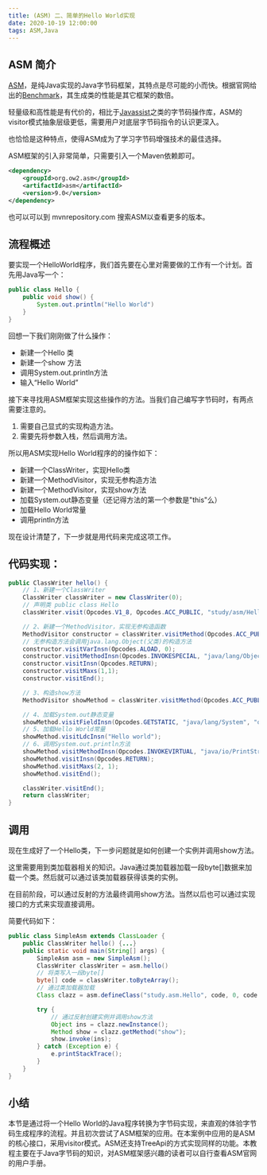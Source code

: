 ```yaml
---
title: (ASM) 二、简单的Hello World实现
date: 2020-10-19 12:00:00
tags: ASM,Java
---
```


## ASM 简介

[ASM](https://asm.ow2.io/)，是纯Java实现的Java字节码框架，其特点是尽可能的小而快。根据官网给出的[Benchmark](https://asm.ow2.io/performance.html)，其生成类的性能是其它框架的数倍。

轻量级和高性能是有代价的，相比于[Javassist](https://github.com/jboss-javassist/javassist)之类的字节码操作库，ASM的visitor模式抽象层级更低，需要用户对底层字节码指令的认识更深入。

也恰恰是这种特点，使得ASM成为了学习字节码增强技术的最佳选择。

ASM框架的引入非常简单，只需要引入一个Maven依赖即可。

```xml
<dependency>
    <groupId>org.ow2.asm</groupId>
    <artifactId>asm</artifactId>
    <version>9.0</version>
</dependency>
```

也可以可以到 mvnrepository.com 搜索ASM以查看更多的版本。

## 流程概述

要实现一个HelloWorld程序，我们首先要在心里对需要做的工作有一个计划。首先用Java写一个：

```java
public class Hello {
    public void show() {
        System.out.println("Hello World")
    }
}
```

回想一下我们刚刚做了什么操作：
- 新建一个Hello 类
- 新建一个show 方法
- 调用System.out.println方法
- 输入“Hello World”


接下来寻找用ASM框架实现这些操作的方法。当我们自己编写字节码时，有两点需要注意的。

1. 需要自己显式的实现构造方法。
2. 需要先将参数入栈，然后调用方法。

所以用ASM实现Hello World程序的的操作如下：

- 新建一个ClassWriter，实现Hello类
- 新建一个MethodVisitor，实现无参构造方法
- 新建一个MethodVisitor，实现show方法
- 加载System.out静态变量（还记得方法的第一个参数是"this"么）
- 加载Hello World常量
- 调用println方法

现在设计清楚了，下一步就是用代码来完成这项工作。

## 代码实现：

```Java
public ClassWriter hello() {
    // 1、新建一个ClassWriter
    ClassWriter classWriter = new ClassWriter(0);
    // 声明类 public class Hello
    classWriter.visit(Opcodes.V1_8, Opcodes.ACC_PUBLIC, "study/asm/Hello", null, "java/lang/Object", null);

    // 2、新建一个MethodVisitor，实现无参构造函数
    MethodVisitor constructor = classWriter.visitMethod(Opcodes.ACC_PUBLIC, "<init>", "()V", null, null);
    // 无参构造方法会调用java.lang.Object(父类)的构造方法
    constructor.visitVarInsn(Opcodes.ALOAD, 0);
    constructor.visitMethodInsn(Opcodes.INVOKESPECIAL, "java/lang/Object", "<init>", "()V", false);
    constructor.visitInsn(Opcodes.RETURN);
    constructor.visitMaxs(1,1);
    constructor.visitEnd();

    // 3、构造show方法
    MethodVisitor showMethod = classWriter.visitMethod(Opcodes.ACC_PUBLIC, "show", "()V", null, null);

    // 4、加载System.out静态变量
    showMethod.visitFieldInsn(Opcodes.GETSTATIC, "java/lang/System", "out", "Ljava/io/PrintStream;");
    // 5、加载Hello World常量
    showMethod.visitLdcInsn("Hello world");
    // 6、调用System.out.println方法
    showMethod.visitMethodInsn(Opcodes.INVOKEVIRTUAL, "java/io/PrintStream", "println", "(Ljava/lang/String;)V", false);
    showMethod.visitInsn(Opcodes.RETURN);
    showMethod.visitMaxs(2, 1);
    showMethod.visitEnd();

    classWriter.visitEnd();
    return classWriter;
}
```

## 调用

现在生成好了一个Hello类，下一步问题就是如何创建一个实例并调用show方法。

这里需要用到类加载器相关的知识。Java通过类加载器加载一段byte[]数据来加载一个类。然后就可以通过该类加载器获得该类的实例。

在目前阶段，可以通过反射的方法最终调用show方法。当然以后也可以通过实现接口的方式来实现直接调用。

简要代码如下： 

```java
public class SimpleAsm extends ClassLoader {
    public ClassWriter hello() {...}
    public static void main(String[] args) {
        SimpleAsm asm = new SimpleAsm();
        ClassWriter classWriter = asm.hello()
        // 将类写入一段byte[]
        byte[] code = classWriter.toByteArray();
        // 通过类加载器加载
        Class clazz = asm.defineClass("study.asm.Hello", code, 0, code.length);

        try {
            // 通过反射创建实例并调用show方法
            Object ins = clazz.newInstance();
            Method show = clazz.getMethod("show");
            show.invoke(ins);
        } catch (Exception e) {
            e.printStackTrace();
        }
    }
}
```

## 小结

本节是通过将一个Hello World的Java程序转换为字节码实现，来直观的体验字节码生成程序的流程。并且初次尝试了ASM框架的应用。在本案例中应用的是ASM的核心接口，采用visitor模式。ASM还支持TreeApi的方式实现同样的功能。本教程主要在于Java字节码的知识，对ASM框架感兴趣的读者可以自行查看ASM官网的用户手册。